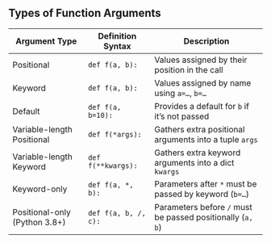 ## Types of Function Arguments

| Argument Type                  | Definition Syntax         | Description                                                    |
|--------------------------------|---------------------------|----------------------------------------------------------------|
| Positional                     | `def f(a, b):`            | Values assigned by their position in the call                  |
| Keyword                        | `def f(a, b):`            | Values assigned by name using `a=…`, `b=…`                     |
| Default                        | `def f(a, b=10):`         | Provides a default for `b` if it’s not passed                  |
| Variable-length Positional     | `def f(*args):`           | Gathers extra positional arguments into a tuple `args`         |
| Variable-length Keyword        | `def f(**kwargs):`        | Gathers extra keyword arguments into a dict `kwargs`           |
| Keyword-only                   | `def f(a, *, b):`         | Parameters after `*` must be passed by keyword (`b=…`)         |
| Positional-only (Python 3.8+)  | `def f(a, b, /, c):`      | Parameters before `/` must be passed positionally (`a, b`)     |
